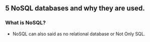 ## 5 NoSQL databases and why they are used.
### What is NoSQL?
* NoSQL can also said as no relational database or Not Only SQL.

